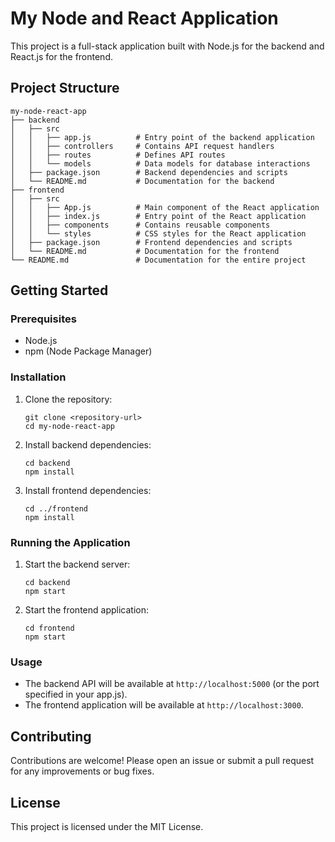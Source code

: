 # My Node and React Application

This project is a full-stack application built with Node.js for the backend and React.js for the frontend. 

## Project Structure

```
my-node-react-app
├── backend
│   ├── src
│   │   ├── app.js          # Entry point of the backend application
│   │   ├── controllers     # Contains API request handlers
│   │   ├── routes          # Defines API routes
│   │   └── models          # Data models for database interactions
│   ├── package.json        # Backend dependencies and scripts
│   └── README.md           # Documentation for the backend
├── frontend
│   ├── src
│   │   ├── App.js          # Main component of the React application
│   │   ├── index.js        # Entry point of the React application
│   │   ├── components      # Contains reusable components
│   │   └── styles          # CSS styles for the React application
│   ├── package.json        # Frontend dependencies and scripts
│   └── README.md           # Documentation for the frontend
└── README.md               # Documentation for the entire project
```

## Getting Started

### Prerequisites

- Node.js
- npm (Node Package Manager)

### Installation

1. Clone the repository:
   ```
   git clone <repository-url>
   cd my-node-react-app
   ```

2. Install backend dependencies:
   ```
   cd backend
   npm install
   ```

3. Install frontend dependencies:
   ```
   cd ../frontend
   npm install
   ```

### Running the Application

1. Start the backend server:
   ```
   cd backend
   npm start
   ```

2. Start the frontend application:
   ```
   cd frontend
   npm start
   ```

### Usage

- The backend API will be available at `http://localhost:5000` (or the port specified in your app.js).
- The frontend application will be available at `http://localhost:3000`.

## Contributing

Contributions are welcome! Please open an issue or submit a pull request for any improvements or bug fixes.

## License

This project is licensed under the MIT License.